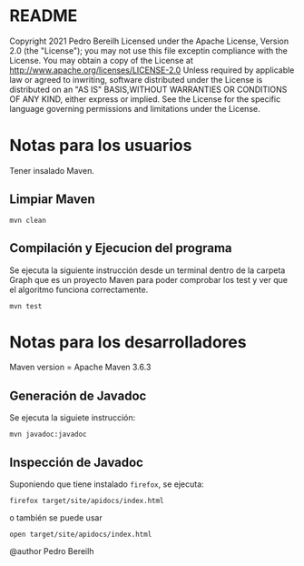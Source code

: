 # README #

Copyright 2021 Pedro Bereilh Licensed under the Apache License, Version 2.0 (the "License"); you may not use this file exceptin compliance with the License. You may obtain a copy of the License at http://www.apache.org/licenses/LICENSE-2.0 Unless required by applicable law or agreed to inwriting, software distributed under the License is distributed on an "AS IS" BASIS,WITHOUT WARRANTIES OR CONDITIONS OF ANY KIND, either express or implied. See the License for the specific language governing permissions and limitations under the License.


# Notas para los usuarios

Tener insalado Maven.

## Limpiar Maven

~~~~
mvn clean
~~~~

## Compilación y Ejecucion del programa

Se ejecuta la siguiente instrucción desde un terminal dentro de la carpeta Graph que es un proyecto Maven para poder comprobar los test y ver que el algoritmo funciona correctamente. 

~~~~
mvn test
~~~~

# Notas para los desarrolladores

Maven version = Apache Maven 3.6.3
## Generación de Javadoc

Se ejecuta la siguiete instrucción:

~~~~
mvn javadoc:javadoc
~~~~

## Inspección de Javadoc

Suponiendo que tiene instalado `firefox`, se ejecuta:

~~~~
firefox target/site/apidocs/index.html
~~~~

o también se puede usar 

~~~~
open target/site/apidocs/index.html
~~~~

@author Pedro Bereilh 
